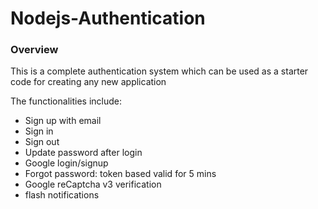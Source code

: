# Nodejs-Authentication

### Overview

This is a complete authentication system which can be used as a starter code for creating any
new application

The functionalities include:
- Sign up with email
- Sign in 
- Sign out
- Update password after login
- Google login/signup
- Forgot password: token based valid for 5 mins
- Google reCaptcha v3 verification
- flash notifications


 